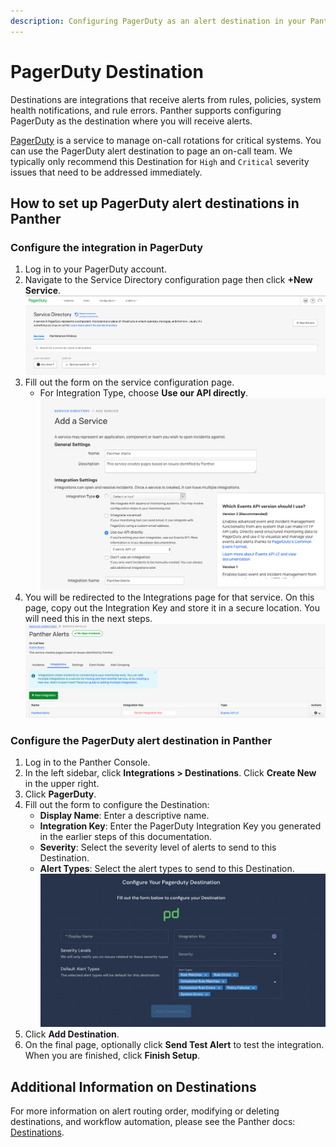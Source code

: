 ```yaml
---
description: Configuring PagerDuty as an alert destination in your Panther Console
---
```


# PagerDuty Destination

Destinations are integrations that receive alerts from rules, policies, system health notifications, and rule errors. Panther supports configuring PagerDuty as the destination where you will receive alerts.

[PagerDuty](https://www.pagerduty.com/) is a service to manage on-call rotations for critical systems. You can use the PagerDuty alert destination to page an on-call team. We typically only recommend this Destination for `High` and `Critical` severity issues that need to be addressed immediately.

## How to set up PagerDuty alert destinations in Panther

### Configure the integration in PagerDuty

1. Log in to your PagerDuty account.
2. Navigate to the Service Directory configuration page then click **+New Service**.\
   ![](<../../../.gitbook/assets/pagerduty1 (6) (1) (1) (11) (1) (1) (13).png>)
3. Fill out the form on the service configuration page.
   * For Integration Type, choose **Use our API directly**.\
     ![](<../../../.gitbook/assets/pagerduty2 (7) (1) (1) (11) (1) (1) (13).png>)
4. You will be redirected to the Integrations page for that service. On this page, copy out the Integration Key and store it in a secure location. You will need this in the next steps.\
   ![](<../../../.gitbook/assets/pagerduty3 (8) (1) (1) (11) (1) (1) (13).png>)

### Configure the PagerDuty alert destination in Panther

1. Log in to the Panther Console.
2. In the left sidebar, click **Integrations > Destinations**. Click **Create New** in the upper right.
3. Click **PagerDuty**.
4. Fill out the form to configure the Destination:
   * **Display Name**: Enter a descriptive name.
   * **Integration Key**: Enter the PagerDuty Integration Key you generated in the earlier steps of this documentation.
   * **Severity**: Select the severity level of alerts to send to this Destination.
   * **Alert Types**: Select the alert types to send to this Destination.\
     ![](../.gitbook/assets/pagerduty-panther.png)
5. Click **Add Destination**.
6. On the final page, optionally click **Send Test Alert** to test the integration. When you are finished, click **Finish Setup**.

## Additional Information on Destinations

For more information on alert routing order, modifying or deleting destinations, and workflow automation, please see the Panther docs: [Destinations](https://docs.panther.com/destinations).
